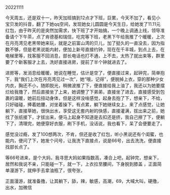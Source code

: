 20221111

今天周五，还是双十一，昨天加班搞到12点才下班，巨累，今天不加了，看见小宝贝发的抖音，翻了下她qq空间，发现她女儿圆圆是今天生日，给她发了11.11元红包，由于昨天的是突然加需求，快下班了才开始搞，一个晚上调通上线，领导准备请个下午茶，点了肯德基和瑞信，吃完等下班，老黑下午给我推了个暖暖，上次在月亮湾见老黑带她来玩，就是之前富山湾的贝儿，加了挺久的一直没去，因为指数不够，但是老黑说能内射，便加上新号直接约钟，现在在千丰城，到点上去，在电梯里等，找客服不回消息，部长电话也打不通，上不去，太热了就出来等，群里要了个新客服才上去，洗好直接进房，提前了半个钟就进去了。

进房等，发消息给暖暖，她说在睡觉，估计是空了，便直接过来，起钟完，简单抱下，我“我们上次在月亮湾见过一次”，她“哦，记得”，便脱掉上衣，穿的那种少女内衣，胸还不小，随即脱光，稍微波推了下，便直接给我上油了，我还以为她要摆烂给我撸了，然后直接坐了上来，她调整了下弟弟，直接坐了进去，直接感受到包裹的温暖，她前后扭动身体，但是这样没啥感觉，起身去抱了下，想亲下，不给，只好碰碰，捧着她腰，对坐着操下，有点累，躺下她继续女上，来了点感觉，让她躺下，直接草她，很快出水，享受这无套内射的快感，直接灌满，拔出来之前，她找了张纸接下，才拔出来，便马上起身不知道是去扣还是挤，我自己擦了下，便躺下了，清理完，她便穿好衣服，刷下手机，没话说，我也看下，呆了会便要走了。

感觉没过瘾，发了100想两次，不肯，但还是收了红包，听小黑说还有个闺蜜，也能内，便问了下，她发个问号，让我洗下直接点，说是66号，出去洗洗，便直接找部长点了。

等66号进来，是个大妈，我寻思大妈如果指数高，凑合上吧，起钟完，想亲下，居然和我说不亲，只能碰一下，就一下，上衣拉至腰间，下身脱到膝盖 ，正面简单漫游下，就伸手去拿油瓶了，很夸张，

正面漫游，就准备撸，让其躺下，舔，辣，敏感，高潮，69，大喊大叫，硬撸，出水，加微信